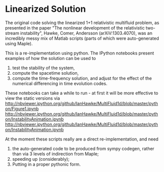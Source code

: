 Linearized Solution
===================

The original code solving the linearized 1+1 relativistic multifluid problem, as presented in the paper
"The nonlinear development of the relativistic two-stream instability", Hawke, Comer, Andersson (arXiV:1303.4070),
was an incredibly messy mix of Matlab scripts (parts of which were auto-generated using Maple).

This is a re-implementation using python. The IPython notebooks present examples of how the solution can be used to 

1. test the stability of the system,
2. compute the spacetime solution,
3. compute the time-frequency solution, and adjust for the effect of the numerical differencing in time evolution codes.

These notebooks can take a while to run - at first it will be more effective to view the static versions via
http://nbviewer.ipython.org/github/IanHawke/MultiFluid1d/blob/master/python/Figure1.ipynb
http://nbviewer.ipython.org/github/IanHawke/MultiFluid1d/blob/master/python/InstabilityAnimation.ipynb
http://nbviewer.ipython.org/github/IanHawke/MultiFluid1d/blob/master/python/InstabilityAnimation.ipynb

At the moment these scripts really are a direct re-implementation, and need

1. the auto-generated code to be produced from sympy codegen, rather than via 3 levels of indirection from Maple;
2. speeding up (considerably);
3. Putting in a proper pythonic form.
